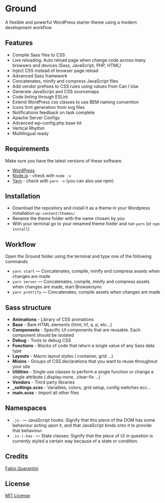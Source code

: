 # Ground
A flexible and powerful WordPress starter theme using a modern development workflow.

## Features
* Compile Sass files to CSS
* Live reloading. Auto reload page when change code across many browsers and devices (Sass, JavaScript, PHP, HTML)
* Inject CSS instead of browser page reload
* Advanced Sass framework
* Concatenates, minify and compress JavaScript files
* Add vendor prefixes to CSS rules using values from Can I Use
* Generate JavaScript and CSS sourcemaps
* Code linting through ESLint
* Extend WordPress css classes to use BEM naming convention
* Icons font generation from svg files
* Notifications feedback on task complete
* Apache Server Configs
* Advanced wp-config.php base kit
* Vertical Rhythm
* Multilingual ready

## Requirements
Make sure you have the latest versions of these software.

* [WordPress](https://wordpress.org)
* [Node.js](https://nodejs.org) - check with `node -v`
* [Yarn](https://yarnpkg.com) - check with `yarn -v` (you can also use npm)

## Installation
* Download the repository and install it as a theme in your Wordpress installation `wp-content/themes/`
* Rename the theme folder with the name chosen by you
* With your terminal go to your renamed theme folder and run `yarn` (or `npm install`)

## Workflow
Open the Ground folder using the terminal and type one of the following commands

* `yarn start` — Concatenates, compile, minify and compress assets when changes are made
* `yarn server` — Concatenates, compile, minify and compress assets when changes are made, start Browsersync
* `yarn prettify` — Concatenates, compile assets when changes are made

## Sass structure
* **Animations** - Library of CSS animations
* **Base** - Bare HTML elements (html, h1, a, p, etc…)
* **Components** - Specific UI components that are reusable. Each component should be isolated
* **Debug** - Tools to debug CSS
* **Functions** - Blocks of code that return a single value of any Sass data type
* **Layouts** - Macro layout styles ( container, grid ...)
* **Mixins** - Groups of CSS declarations that you want to reuse throughout your site
* **Utilities** - Single use classes to perform a single function or change a single attribute (.display-none, .clear-fix ...)
* **Vendors** - Third party libraries
* **_settings.scss** - Variables, colors, grid setup, config switches ecc...
* **main.scss** - Import all other files

## Namespaces
* `.js-` — JavaScript hooks: Signify that this piece of the DOM has some behaviour acting upon it, and that JavaScript binds onto it to provide that behaviour.
* `.is-|.has-` — State classes: Signify that the piece of UI in question is currently styled a certain way because of a state or condition.

## Credits
[Fabio Quarantini](http://www.fabioquarantini.com)

## License
[MIT License](https://opensource.org/licenses/MIT)
